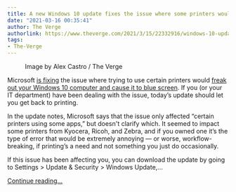 ```yaml
---
title: A new Windows 10 update fixes the issue where some printers would crash computers
date: "2021-03-16 00:35:41"
author: The Verge
authorlink: https://www.theverge.com/2021/3/15/22332916/windows-10-update-fixes-printer-blue-screen-of-death-issue-crash-microsoft
tags:
- The-Verge
---
```

<figure>
      <img alt="" src="https://cdn.vox-cdn.com/thumbor/eRO4bUWP7qvp51rf_hEI5vxMJ3w=/0x0:2040x1360/1310x873/cdn.vox-cdn.com/uploads/chorus_image/image/68971939/acastro_180226_0001.0.jpg" />
        <figcaption>Image by Alex Castro / The Verge</figcaption>
    </figure>

  <p id="yoajye">Microsoft <a href="https://support.microsoft.com/en-us/topic/march-15-2021-kb5001566-os-build-18363-1441-out-of-band-23c4c824-8638-43e9-a381-ff58213ae6fe">is fixing</a> the issue where trying to use certain printers would <a href="https://www.theverge.com/2021/3/11/22326083/windows-10-security-update-bug-printer-crash-kyocera-ricoh-zebra-microsoft">freak out your Windows 10 computer and cause it to blue screen</a>. If you (or your IT department) have been dealing with the issue, today’s update should let you get back to printing.</p>
<p id="qs4Asm">In the update notes, Microsoft says that the issue only affected “certain printers using some apps,” but doesn't clarify which. It seemed to impact some printers from Kyocera, Ricoh, and Zebra, and if you owned one it’s the type of error that would be extremely annoying — or worse, workflow-breaking, if printing’s a need and not something you just do occasionally. </p>
<p id="BgvLuh">If this issue has been affecting you, you can download the update by going to Settings &gt; Update &amp; Security &gt; Windows Update,...</p>
  <p>
    <a href="https://www.theverge.com/2021/3/15/22332916/windows-10-update-fixes-printer-blue-screen-of-death-issue-crash-microsoft">Continue reading&hellip;</a>
  </p>